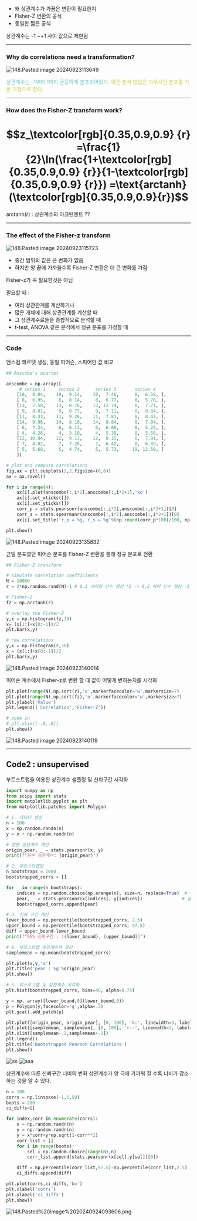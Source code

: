 - 왜 상관계수가 가끔은 변환이 필요한지
- Fisher-Z 변환의 공식
- 동일한 짧은 공식

상관계수는 -1 ~+1 사이 값으로 제한됨

---
### Why do correlations need a transformation?
![148.Pasted image 20240923113649](../pic/12.Correlation/148.Pasted%20image%2020240923113649.png)

<span style="color:rgb(116, 195, 194)">상관계수는 -1부터 1까지 균등하게 분포되어있다.</span>
<span style="color:rgb(205, 205, 81)">많은 분석 방법은 가우시안 분포를 기본 가정으로 한다.</span> 

---
### How does the Fisher-Z transform work?
# $$z_\textcolor[rgb]{0.35,0.9,0.9} {r} =\frac{1}{2}\ln(\frac{1+\textcolor[rgb]{0.35,0.9,0.9} {r}}{1-\textcolor[rgb]{0.35,0.9,0.9} {r}}) =\text{arctanh}(\textcolor[rgb]{0.35,0.9,0.9}{r})$$
arctanh(r) : 상관계수의 아크탄젠트 ??

---
### The effect of the Fisher-z transform

![148.Pasted image 20240923115723](../pic/12.Correlation/148.Pasted%20image%2020240923115723.png)
- 중간 범위의 값은 큰 변화가 없음
- 하지만 양 끝에 가까울수록 Fisher-Z 변환은 더 큰 변화를 가짐


Fisher-z가 꼭 필요한것은 아님

필요할 때 : 
- 여러 상관관계를 계산하거나
- 많은 개체에 대해 상관관계를 계산할 때
- 그 상관계수르들을 종합적으로 분석할 때
- t-test, ANOVA 같은 분석에서 정규 분포를 가정할 때
---
### Code

엔스컴 콰르텟 생성, 동일 피어슨, 스피어만 값 비교
```python
## Anscobe's quartet

anscombe = np.array([
     # series 1     series 2      series 3       series 4
    [10,  8.04,    10,  9.14,    10,  7.46,      8,  6.58, ],
    [ 8,  6.95,     8,  8.14,     8,  6.77,      8,  5.76, ],
    [13,  7.58,    13,  8.76,    13, 12.74,      8,  7.71, ],
    [ 9,  8.81,     9,  8.77,     9,  7.11,      8,  8.84, ],
    [11,  8.33,    11,  9.26,    11,  7.81,      8,  8.47, ],
    [14,  9.96,    14,  8.10,    14,  8.84,      8,  7.04, ],
    [ 6,  7.24,     6,  6.13,     6,  6.08,      8,  5.25, ],
    [ 4,  4.26,     4,  3.10,     4,  5.39,      8,  5.56, ],
    [12, 10.84,    12,  9.13,    12,  8.15,      8,  7.91, ],
    [ 7,  4.82,     7,  7.26,     7,  6.42,      8,  6.89, ],
    [ 5,  5.68,     5,  4.74,     5,  5.73,     19, 12.50, ]
    ])

# plot and compute correlations
fig,ax = plt.subplots(2,2,figsize=(6,6))
ax = ax.ravel()

for i in range(4):
    ax[i].plot(anscombe[:,i*2],anscombe[:,i*2+1],'ko')
    ax[i].set_xticks([])
    ax[i].set_yticks([])
    corr_p = stats.pearsonr(anscombe[:,i*2],anscombe[:,i*2+1])[0]
    corr_s = stats.spearmanr(anscombe[:,i*2],anscombe[:,i*2+1])[0]
    ax[i].set_title('r_p = %g, r_s = %g'%(np.round(corr_p*100)/100, np.round(corr_s*100)/100))

plt.show()
```
![148.Pasted image 20240923135832](148.Pasted%20image%2020240923135832.png)

균일 분포였던 피어슨 분포를 Fisher-Z 변환을 통해 정규 분포로 전환
```python
## Fisher-Z transform

# simulate correlation coefficients
N = 10000
r = 2*np.random.rand(N)-1 # 0,1 사이의 난수 생성 *2 -> 0,2 사이 난수 생성 -1 -> -1,1 사이 난수 생성

# Fisher-Z
fz = np.arctanh(r)

# overlay the Fisher-Z
y,x = np.histogram(fz,30)
x= (x[1:]+x[0:-1])/2
plt.bar(x,y)

# raw correlations
y,x = np.histogram(r,30)
x = (x[1:]+x[0:-1])/2
plt.bar(x,y)
```
![148.Pasted image 20240923140014](148.Pasted%20image%2020240923140014.png)

피어슨 계수에서 Fisher-z로 변환 할 때 값이 어떻게 변하는지를 시각화
```python
plt.plot(range(N),np.sort(r),'o',markerfacecolor='w',markersize=7)
plt.plot(range(N),np.sort(fz),'o',markerfacecolor='w',markersize=7)
plt.ylabel('Value')
plt.legend(('Correlation','Fisher-Z'))

# zoom in
# plt.ylim([-.8,.8])
plt.show()
```
![148.Pasted image 20240923140119](148.Pasted%20image%2020240923140119.png)

----
## Code2 : unsupervised 
부트스트랩을 이용한 상관계수 샘플링 및 신뢰구간 시각화

```python
import numpy as np
from scipy import stats
import matplotlib.pyplot as plt
from matplotlib.patches import Polygon

# 1. 데이터 생성
n = 100
x = np.random.randn(n)
y = x + np.random.randn(n)

# 원본 상관계수 계산
origin_pear, _ = stats.pearsonr(x, y)
print(f"원본 상관계수: {origin_pear}")

# 2. 부트스트랩핑
n_bootstraps = 1000
bootstrapped_corrs = []

for _ in range(n_bootstraps):
    indices = np.random.choice(np.arange(n), size=n, replace=True)  # 부트스트랩 샘플링
    pear, _ = stats.pearsonr(x[indices], y[indices])               # 샘플링된 데이터의 상관계수
    bootstrapped_corrs.append(pear)

# 3. 신뢰 구간 계산
lower_bound = np.percentile(bootstrapped_corrs, 2.5)
upper_bound = np.percentile(bootstrapped_corrs, 97.5)
diff = upper_bound-lower_bound
print(f"95% 신뢰구간 : [{lower_bound}, {upper_bound}]")

# 4. 부트스트랩 상관계수의 평균
samplemean = np.mean(bootstrapped_corrs)

plt.plot(x,y,'o')
plt.title('pear : %g'%origin_pear)
plt.show()

# 5. 히스토그램 및 상관계수 시각화
plt.hist(bootstrapped_corrs, bins=40, alpha=0.75)

y = np. array([lower_bound,0](lower_bound,0))
p = Polygon(y,facecolor='g',alpha=.3)
plt.gca().add_patch(p)

plt.plot([origin_pear, origin_pear], [0, 100], 'k:', linewidth=3, label='Original Pearson r')
plt.plot([samplemean, samplemean], [0, 100], 'r--', linewidth=3, label='Mean of Bootstrapped r')
plt.xlim([samplemean-.2,samplemean+.2])
plt.legend()
plt.title('Bootstrapped Pearson Correlations')
plt.show()
```
![ss](148.Pasted%20image%2020240924093435.png)
![aaa](148.Pasted%20image%2020240924093501.png)

상관계수에 따른 신뢰구간 너비의 변화
상관계수가 양 극에 가까워 질 수록 너비가 감소하는 것을 알 수 있다.
```python
n = 100
corrs = np.linspace(-1,1,50)
boots = 200
ci_diffs=[]

for index,corr in enumerate(corrs):
    x = np.random.randn(n)
    y = np.random.randn(n)
    y = x*corr+y*np.sqrt(1-corr**2)
    corr_list = []
    for i in range(boots):
        sel = np.random.choice(range(n),n)
        corr_list.append(stats.pearsonr(x[sel],y[sel])[0])

    diff = np.percentile(corr_list,97.5)-np.percentile(corr_list,2.5)
    ci_diffs.append(diff)

plt.plot(corrs,ci_diffs,'bo')
plt.xlabel('corrs')
plt.ylabel('ci_diffs')
plt.show()
```

![148.Pasted%20image%2020240924093606.png](148.Pasted%20image%2020240924093606.png)
